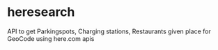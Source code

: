 # heresearch
API to get Parkingspots, Charging stations, Restaurants given place for GeoCode using here.com apis
